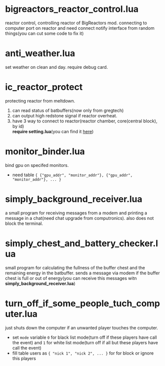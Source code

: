 # bigreactors_reactor_control.lua
reactor control, controlling reactor of BigReactors mod. connecting to computer port on reactor and need connect notify interface from random things(you can cut some code to fix it)

# anti_weather.lua 
set weather on clean and day. require debug card.

# ic_reactor_protect
protecting reactor from meltdown. 
1. can read status of batbuffers(now only from gregtech)
2. can output high redstone signal if reactor overheat.
3. have 3 way to connect to reactor(reactor chamber, core(central block), by id)\
**require setting.lua**(you can find it [here](https://github.com/asvdeveloper/lua-opencomputer-projects/blob/master/libs/settings.lua))

# monitor_binder.lua 
bind gpu on specifed monitors.
- need table ```{
{"gpu_addr", "monitor_addr"},
{"gpu_addr", "monitor_addr"},
...
}```

# simply_background_receiver.lua 
a small program for receiving messages from a modem and printing a message in a chat(need chat upgrade from computronics). also does not block the terminal.

# simply_chest_and_battery_checker.lua 
small program for calculating the fullness of the buffer chest and the remaining energy in the batbuffer. sends a message via modem if the buffer chest is full or out of energy(you can receive this messages witn __simply_background_receiver.lua__)

# turn_off_if_some_people_tuch_computer.lua
just shuts down the computer if an unwanted player touches the computer. 
- set ```mode``` variable ```0``` for black list mode(turn off if these players have call the event) and ```1``` for white list mode(turn off if all but these players have call the event)
- fill table users as ```{
"nick 1",
"nick 2",
...
}``` for for block or ignore this players

